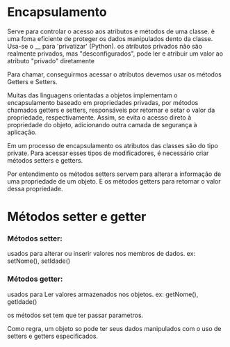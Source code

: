 # Encapsulamento 

Serve para controlar o acesso aos atributos e métodos de uma classe. è uma foma eficiente de proteger os dados manipulados dento da classe. Usa-se o __ para 
'privatizar' (Python).
os atributos privados não são realmente privados, mas "desconfigurados", pode ler e atribuir um valor ao atributo "privado" diretamente

Para chamar, conseguirmos acessar o atributos devemos usar os métodos Getters e Setters.

Muitas das linguagens orientadas a objetos implementam o encapsulamento baseado em propriedades privadas, por métodos chamados getters e setters, responsáveis por retornar e setar o valor da propriedade, respectivamente. Assim, se evita o acesso direto à propriedade do objeto, adicionando outra camada de segurança à aplicação.

Em um processo de encapsulamento os atributos das classes são do tipo private. Para acessar esses tipos de modificadores, é necessário criar métodos setters e getters.

Por entendimento os métodos setters servem para alterar a informação de uma propriedade de um objeto. E os métodos getters para retornar o valor dessa propriedade.

# Métodos setter e getter

### Métodos setter: 
usados para alterar ou inserir valores nos membros de dados.
ex: setNome(), setIdade()

### Métodos getter: 
usados para Ler valores armazenados nos objetos.
ex: getNome(), getIdade()

os métodos set tem que ter passar parametros.

Como regra, um objeto so pode ter seus dados manipulados com o uso de setters e getters especificados.